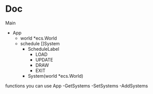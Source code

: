 # Doc

Main
- App
    - world *ecs.World
    - schedule []System
        - ScheduleLabel
            - LOAD
            - UPDATE
            - DRAW
            - EXIT
        - System(world *ecs.World)

functions you can use
App
    -GetSystems
    -SetSystems
    -AddSystems
